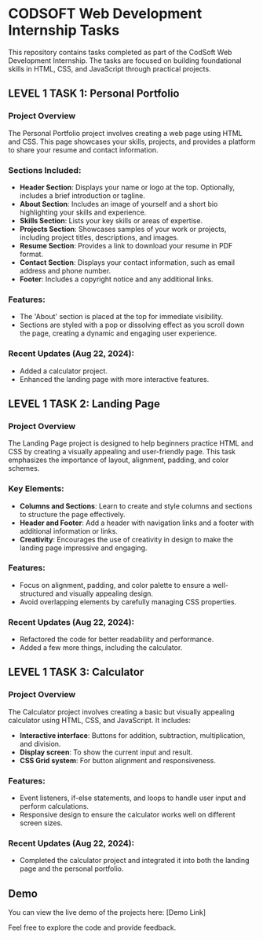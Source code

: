 # CODSOFT Web Development Internship Tasks

This repository contains tasks completed as part of the CodSoft Web Development Internship. The tasks are focused on building foundational skills in HTML, CSS, and JavaScript through practical projects.

## LEVEL 1 TASK 1: Personal Portfolio
### Project Overview

The Personal Portfolio project involves creating a web page using HTML and CSS. This page showcases your skills, projects, and provides a platform to share your resume and contact information.

### Sections Included:
- **Header Section**: Displays your name or logo at the top. Optionally, includes a brief introduction or tagline.
- **About Section**: Includes an image of yourself and a short bio highlighting your skills and experience.
- **Skills Section**: Lists your key skills or areas of expertise.
- **Projects Section**: Showcases samples of your work or projects, including project titles, descriptions, and images.
- **Resume Section**: Provides a link to download your resume in PDF format.
- **Contact Section**: Displays your contact information, such as email address and phone number.
- **Footer**: Includes a copyright notice and any additional links.

### Features:
- The 'About' section is placed at the top for immediate visibility.
- Sections are styled with a pop or dissolving effect as you scroll down the page, creating a dynamic and engaging user experience.

### Recent Updates (Aug 22, 2024):
- Added a calculator project.
- Enhanced the landing page with more interactive features.

## LEVEL 1 TASK 2: Landing Page
### Project Overview

The Landing Page project is designed to help beginners practice HTML and CSS by creating a visually appealing and user-friendly page. This task emphasizes the importance of layout, alignment, padding, and color schemes.

### Key Elements:
- **Columns and Sections**: Learn to create and style columns and sections to structure the page effectively.
- **Header and Footer**: Add a header with navigation links and a footer with additional information or links.
- **Creativity**: Encourages the use of creativity in design to make the landing page impressive and engaging.

### Features:
- Focus on alignment, padding, and color palette to ensure a well-structured and visually appealing design.
- Avoid overlapping elements by carefully managing CSS properties.

### Recent Updates (Aug 22, 2024):
- Refactored the code for better readability and performance.
- Added a few more things, including the calculator.

## LEVEL 1 TASK 3: Calculator
### Project Overview

The Calculator project involves creating a basic but visually appealing calculator using HTML, CSS, and JavaScript. It includes:
- **Interactive interface**: Buttons for addition, subtraction, multiplication, and division.
- **Display screen**: To show the current input and result.
- **CSS Grid system**: For button alignment and responsiveness.

### Features:
- Event listeners, if-else statements, and loops to handle user input and perform calculations.
- Responsive design to ensure the calculator works well on different screen sizes.

### Recent Updates (Aug 22, 2024):
- Completed the calculator project and integrated it into both the landing page and the personal portfolio.

## Demo
You can view the live demo of the projects here: [Demo Link]

Feel free to explore the code and provide feedback.
